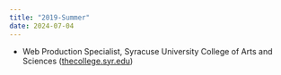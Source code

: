 ```yaml
---
title: "2019-Summer"
date: 2024-07-04
---
```

- Web Production Specialist, Syracuse University College of Arts and Sciences ([thecollege.syr.edu](https://thecollege.syr.edu))


